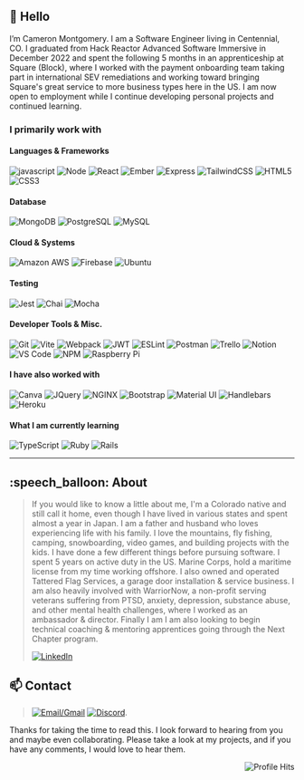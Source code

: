<h2>👋 Hello</h2>
I’m Cameron Montgomery. I am a Software Engineer living in Centennial, CO. I graduated from Hack Reactor Advanced Software Immersive in December 2022 and spent the following 5 months in an apprenticeship at Square (Block), where I worked with the payment onboarding team taking part in international SEV remediations and working toward bringing Square's great service to more business types here in the US. I am now open to employment while I continue developing personal projects and continued learning.

### I primarily work with

<h4>Languages & Frameworks</h4>

<img src="https://img.shields.io/badge/JavaScript-323330?style=for-the-badge&logo=javascript&logoColor=F7DF1E" alt="javascript"/> <img src="https://img.shields.io/badge/Node.js-339933?style=for-the-badge&logo=nodedotjs&logoColor=white" alt="Node"/> <img src="https://img.shields.io/badge/React-20232A?style=for-the-badge&logo=react&logoColor=61DAFB" alt="React"/> 
![Ember](https://img.shields.io/badge/ember-1C1E24?style=for-the-badge&logo=ember.js&logoColor=#D04A37)
<img src="https://img.shields.io/badge/Express.js-000000?style=for-the-badge&logo=express&logoColor=white" alt="Express"/> <img src="https://img.shields.io/badge/Tailwind_CSS-38B2AC?style=for-the-badge&logo=tailwind-css&logoColor=white" alt="TailwindCSS"/> <img src="https://img.shields.io/badge/HTML5-E34F26?style=for-the-badge&logo=html5&logoColor=white" alt="HTML5"/> <img src="https://img.shields.io/badge/CSS3-1572B6?style=for-the-badge&logo=css3&logoColor=white" alt="CSS3"/>

<h4>Database</h4>

<img src="https://img.shields.io/badge/MongoDB-4EA94B?style=for-the-badge&logo=mongodb&logoColor=white" alt="MongoDB"/> <img src="https://img.shields.io/badge/PostgreSQL-316192?style=for-the-badge&logo=postgresql&logoColor=white" alt="PostgreSQL"/> <img src="https://img.shields.io/badge/MySQL-005C84?style=for-the-badge&logo=mysql&logoColor=white" alt="MySQL"/>

<h4>Cloud & Systems</h4>

<img src="https://img.shields.io/badge/Amazon_AWS-FF9900?style=for-the-badge&logo=amazonaws&logoColor=white" alt="Amazon AWS"/> <img src="https://img.shields.io/badge/firebase-ffca28?style=for-the-badge&logo=firebase&logoColor=black" alt="Firebase"/> <img src="https://img.shields.io/badge/Ubuntu-E95420?style=for-the-badge&logo=ubuntu&logoColor=white" alt="Ubuntu"/>

<h4>Testing</h4>

<img src="https://img.shields.io/badge/Jest-C21325?style=for-the-badge&logo=jest&logoColor=white" alt="Jest"/> <img src="https://img.shields.io/badge/chai-A30701?style=for-the-badge&logo=chai&logoColor=white" alt="Chai"/> <img src="https://img.shields.io/badge/Mocha-8D6748?style=for-the-badge&logo=Mocha&logoColor=white" alt="Mocha"/>

<h4>Developer Tools & Misc.</h4>

<img src="https://img.shields.io/badge/GIT-E44C30?style=for-the-badge&logo=git&logoColor=white" alt="Git"/> <img src="https://img.shields.io/badge/Vite-B73BFE?style=for-the-badge&logo=vite&logoColor=FFD62E" alt="Vite"/> <img src="https://img.shields.io/badge/Webpack-8DD6F9?style=for-the-badge&logo=Webpack&logoColor=white" alt="Webpack"/> <img src="https://img.shields.io/badge/JWT-000000?style=for-the-badge&logo=JSON%20web%20tokens&logoColor=white" alt="JWT"/> <img src="https://img.shields.io/badge/eslint-3A33D1?style=for-the-badge&logo=eslint&logoColor=white" alt="ESLint"/> <img src="https://img.shields.io/badge/Postman-FF6C37?style=for-the-badge&logo=Postman&logoColor=white" alt="Postman"/> <img src="https://img.shields.io/badge/Trello-0052CC?style=for-the-badge&logo=trello&logoColor=white" alt="Trello"/> <img src="https://img.shields.io/badge/Notion-000000?style=for-the-badge&logo=notion&logoColor=white" alt="Notion"/> <img src="https://img.shields.io/badge/VSCode-0078D4?style=for-the-badge&logo=visual%20studio%20code&logoColor=white" alt="VS Code"/> <img src="https://img.shields.io/badge/npm-CB3837?style=for-the-badge&logo=npm&logoColor=white" alt="NPM"/> <img src="https://img.shields.io/badge/Raspberry%20Pi-A22846?style=for-the-badge&logo=Raspberry%20Pi&logoColor=white" alt="Raspberry Pi"/>

<h4>I have also worked with</h4>

<img src="https://img.shields.io/badge/Canva-%2300C4CC.svg?&style=for-the-badge&logo=Canva&logoColor=white" alt="Canva"/> <img src="https://img.shields.io/badge/jQuery-0769AD?style=for-the-badge&logo=jquery&logoColor=white" alt="JQuery"/> <img src="https://img.shields.io/badge/Nginx-009639?style=for-the-badge&logo=nginx&logoColor=white" alt="NGINX"/> <img src="https://img.shields.io/badge/Bootstrap-563D7C?style=for-the-badge&logo=bootstrap&logoColor=white" alt="Bootstrap"/> <img src="https://img.shields.io/badge/Material%20UI-007FFF?style=for-the-badge&logo=mui&logoColor=white" alt="Material UI"/> <img src="https://img.shields.io/badge/Handlebars.js-f0772b?style=for-the-badge&logo=handlebarsdotjs&logoColor=black" alt="Handlebars"/> <img src="https://img.shields.io/badge/Heroku-430098?style=for-the-badge&logo=heroku&logoColor=white" alt="Heroku"/>

#### What I am currently learning
![TypeScript](https://img.shields.io/badge/typescript-%23007ACC.svg?style=for-the-badge&logo=typescript&logoColor=white)
![Ruby](https://img.shields.io/badge/ruby-%23CC342D.svg?style=for-the-badge&logo=ruby&logoColor=white)
![Rails](https://img.shields.io/badge/rails-%23CC0000.svg?style=for-the-badge&logo=ruby-on-rails&logoColor=white)
<hr>

<h2>:speech_balloon: About</h2> 

>If you would like to know a little about me, I'm a Colorado native and still call it home, even though I have lived in various states and spent almost a year in Japan. I am a father and husband who loves experiencing life with his family. I love the mountains, fly fishing, camping, snowboarding, video games, and building projects with the kids. I have done a few different things before pursuing software. I spent 5 years on active duty in the US. Marine Corps, hold a maritime license from my time working offshore. I also owned and operated Tattered Flag Services, a garage door installation & service business. I am also heavily involved with WarriorNow, a non-profit serving veterans suffering from PTSD, anxiety, depression, substance abuse, and other mental health challenges, where I worked as an ambassador & director. Finally I am  I am also looking to begin technical coaching & mentoring apprentices going through the Next Chapter program.
>
> [![LinkedIn](https://img.shields.io/badge/LinkedIn-0077B5?style=for-the-badge&logo=linkedin&logoColor=white)](https://www.linkedin.com/in/cammontgomery)

<h2>📫 Contact</h2> 

>[![Email/Gmail](https://img.shields.io/badge/Gmail-D14836?style=for-the-badge&logo=gmail&logoColor=white)](mailto:jc.montgomery0102@gmail.com) [![Discord](https://img.shields.io/badge/Discord-5865F2?style=for-the-badge&logo=discord&logoColor=white)](https://www.discordapp.com/users/1046924165787156581). 
> <br>


Thanks for taking the time to read this. I look forward to hearing from you and maybe even collaborating. Please take a look at my projects, and if you have any comments, I would love to hear them.

<img src="https://hits.seeyoufarm.com/api/count/incr/badge.svg?url=https%3A%2F%2Fgithub.com%2F{TribalAsh}1212%2Fhit-counter" alt="Profile Hits" align="right"/>
